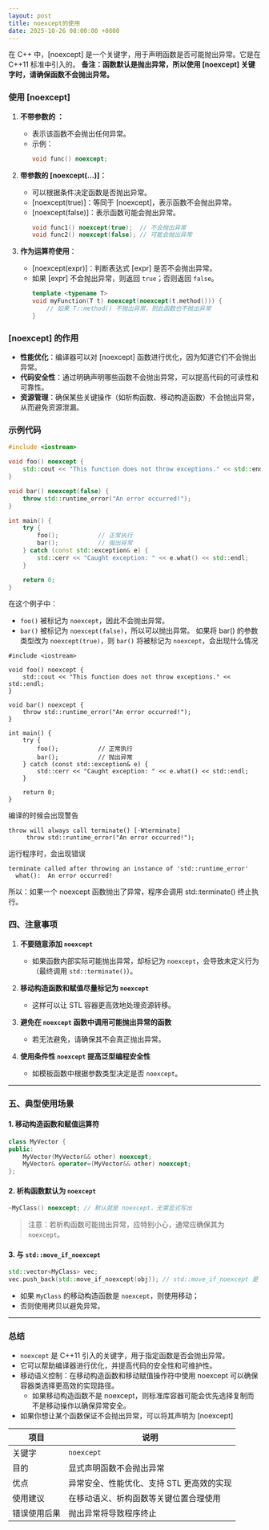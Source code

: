 ```yaml
---
layout: post
title: noexcept的使用
date: 2025-10-26 08:00:00 +0800
---
```

在 C++ 中，[noexcept] 是一个关键字，用于声明函数是否可能抛出异常。它是在 C++11 标准中引入的。
**备注：函数默认是抛出异常，所以使用 [noexcept] 关键字时，请确保函数不会抛出异常。**
### 使用 [noexcept]

1. **不带参数的 ：**
   - 表示该函数不会抛出任何异常。
   - 示例：
     ```cpp
     void func() noexcept;
     ```

2. **带参数的 [noexcept(...)]：**
   - 可以根据条件决定函数是否抛出异常。
   - [noexcept(true)]：等同于 [noexcept]，表示函数不会抛出异常。
   - [noexcept(false)]：表示函数可能会抛出异常。
     ```cpp
     void func1() noexcept(true);  // 不会抛出异常
     void func2() noexcept(false); // 可能会抛出异常
     ```

3. **作为运算符使用**：
   - [noexcept(expr)]：判断表达式 [expr] 是否不会抛出异常。
   - 如果 [expr] 不会抛出异常，则返回 `true`；否则返回 `false`。
     ```cpp
     template <typename T>
     void myFunction(T t) noexcept(noexcept(t.method())) {
         // 如果 T::method() 不抛出异常，则此函数也不抛出异常
     }
     ```

### [noexcept] 的作用

- **性能优化**：编译器可以对 [noexcept] 函数进行优化，因为知道它们不会抛出异常。
- **代码安全性**：通过明确声明哪些函数不会抛出异常，可以提高代码的可读性和可靠性。
- **资源管理**：确保某些关键操作（如析构函数、移动构造函数）不会抛出异常，从而避免资源泄漏。

### 示例代码

```cpp
#include <iostream>

void foo() noexcept {
    std::cout << "This function does not throw exceptions." << std::endl;
}

void bar() noexcept(false) {
    throw std::runtime_error("An error occurred!");
}

int main() {
    try {
        foo();           // 正常执行
        bar();           // 抛出异常
    } catch (const std::exception& e) {
        std::cerr << "Caught exception: " << e.what() << std::endl;
    }

    return 0;
}
```

在这个例子中：
- `foo()` 被标记为 `noexcept`，因此不会抛出异常。
- `bar()` 被标记为 `noexcept(false)`，所以可以抛出异常。
如果将 bar() 的参数类型改为 `noexcept(true)`，则 `bar()` 将被标记为 `noexcept`，会出现什么情况
``` 
#include <iostream>

void foo() noexcept {
    std::cout << "This function does not throw exceptions." << std::endl;
}

void bar() noexcept {
    throw std::runtime_error("An error occurred!");
}

int main() {
    try {
        foo();           // 正常执行
        bar();           // 抛出异常
    } catch (const std::exception& e) {
        std::cerr << "Caught exception: " << e.what() << std::endl;
    }

    return 0;
}
```
编译的时候会出现警告
```
throw will always call terminate() [-Wterminate]
     throw std::runtime_error("An error occurred!");
```
运行程序时，会出现错误
```
terminate called after throwing an instance of 'std::runtime_error'
  what():  An error occurred!
```
所以：如果一个 noexcept 函数抛出了异常，程序会调用 std::terminate() 终止执行。
### 四、注意事项

1. **不要随意添加 `noexcept`**
   - 如果函数内部实际可能抛出异常，却标记为 `noexcept`，会导致未定义行为（最终调用 `std::terminate()`）。

2. **移动构造函数和赋值尽量标记为 `noexcept`**
   - 这样可以让 STL 容器更高效地处理资源转移。

3. **避免在 `noexcept` 函数中调用可能抛出异常的函数**
   - 若无法避免，请确保其不会真正抛出异常。

4. **使用条件性 `noexcept` 提高泛型编程安全性**
   - 如模板函数中根据参数类型决定是否 `noexcept`。

---

### 五、典型使用场景

#### 1. 移动构造函数和赋值运算符

```cpp
class MyVector {
public:
    MyVector(MyVector&& other) noexcept;
    MyVector& operator=(MyVector&& other) noexcept;
};
```

#### 2. 析构函数默认为 `noexcept`

```cpp
~MyClass() noexcept; // 默认就是 noexcept，无需显式写出
```

> 注意：若析构函数可能抛出异常，应特别小心，通常应确保其为 `noexcept`。

#### 3. 与 `std::move_if_noexcept`

```cpp
std::vector<MyClass> vec;
vec.push_back(std::move_if_noexcept(obj)); // std::move_if_noexcept 是 C++11 引入的一个标准库工具函数，定义在 <utility> 头文件中。它的作用是在移动构造函数不会抛出异常时返回右值引用（即允许移动），否则返回左值引用（即使用拷贝）。
```

- 如果 `MyClass` 的移动构造函数是 `noexcept`，则使用移动；
- 否则使用拷贝以避免异常。

---
### 总结

- `noexcept` 是 C++11 引入的关键字，用于指定函数是否会抛出异常。
- 它可以帮助编译器进行优化，并提高代码的安全性和可维护性。
- 移动语义控制：在移动构造函数和移动赋值操作符中使用 noexcept 可以确保容器类选择更高效的实现路径。
  - 如果移动构造函数不是 noexcept，则标准库容器可能会优先选择复制而不是移动操作以确保异常安全。
- 如果你想让某个函数保证不会抛出异常，可以将其声明为 [noexcept]
  
| 项目 | 说明 |
|------|------|
| 关键字 | `noexcept` |
| 目的 | 显式声明函数不会抛出异常 |
| 优点 | 异常安全、性能优化、支持 STL 更高效的实现 |
| 使用建议 | 在移动语义、析构函数等关键位置合理使用 |
| 错误使用后果 | 抛出异常将导致程序终止 |
